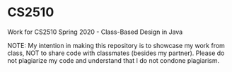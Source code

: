 # CS2510
Work for CS2510 Spring 2020 - Class-Based Design in Java

NOTE: My intention in making this repository is to showcase my work from class, NOT to share code with classmates
(besides my partner). Please do not plagiarize my code and understand that I do not condone plagiarism.
